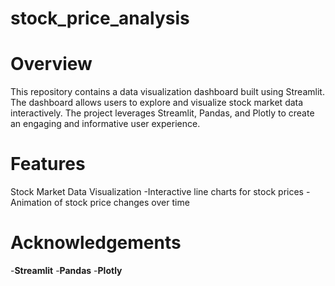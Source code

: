 # stock_price_analysis

# Overview
This repository contains a data visualization dashboard built using Streamlit. The dashboard allows users to explore and visualize stock market data interactively. The project leverages Streamlit, Pandas, and Plotly to create an engaging and informative user experience.

# Features
Stock Market Data Visualization -Interactive line charts for stock prices -Animation of stock price changes over time

# Acknowledgements
-**Streamlit**
-**Pandas**
-**Plotly**
